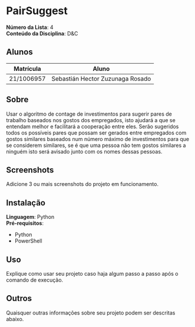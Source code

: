 # PairSuggest

**Número da Lista**: 4<br>
**Conteúdo da Disciplina**: D&C<br>

## Alunos
|Matrícula | Aluno |
| -- | -- |
| 21/1006957  |  Sebastián Hector Zuzunaga Rosado |


## Sobre 
Usar o algoritmo de contage de investimentos para sugerir pares de trabalho baseados nos gostos dos empregados, isto ajudará a que se entendam melhor e facilitará a cooperação entre eles.
Serão sugeridos todos os possíveis pares que possam ser gerados entre empregados com gostos similares baseados num número máximo de investimentos para que se considerem similares, se é que uma pessoa não tem gostos similares a ninguém isto será avisado junto com os nomes dessas pessoas.

## Screenshots
Adicione 3 ou mais screenshots do projeto em funcionamento.

## Instalação 
**Linguagem**: Python<br>
**Pré-requisitos**: <br>
- Python
- PowerShell

## Uso 
Explique como usar seu projeto caso haja algum passo a passo após o comando de execução.

## Outros 
Quaisquer outras informações sobre seu projeto podem ser descritas abaixo.




